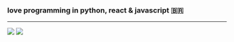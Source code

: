 ### love programming in python, react & javascript 🇧🇷

-----------------------------

<div>
<img src="https://github-readme-stats.vercel.app/api?username=nandooxzz&show_icons=true&theme=synthwave"></img>
  <img src="https://github-readme-stats.vercel.app/api/top-langs/?username=nandooxzz&show_icons=true&theme=synthwave&layout=compact"></img>
<div/>
